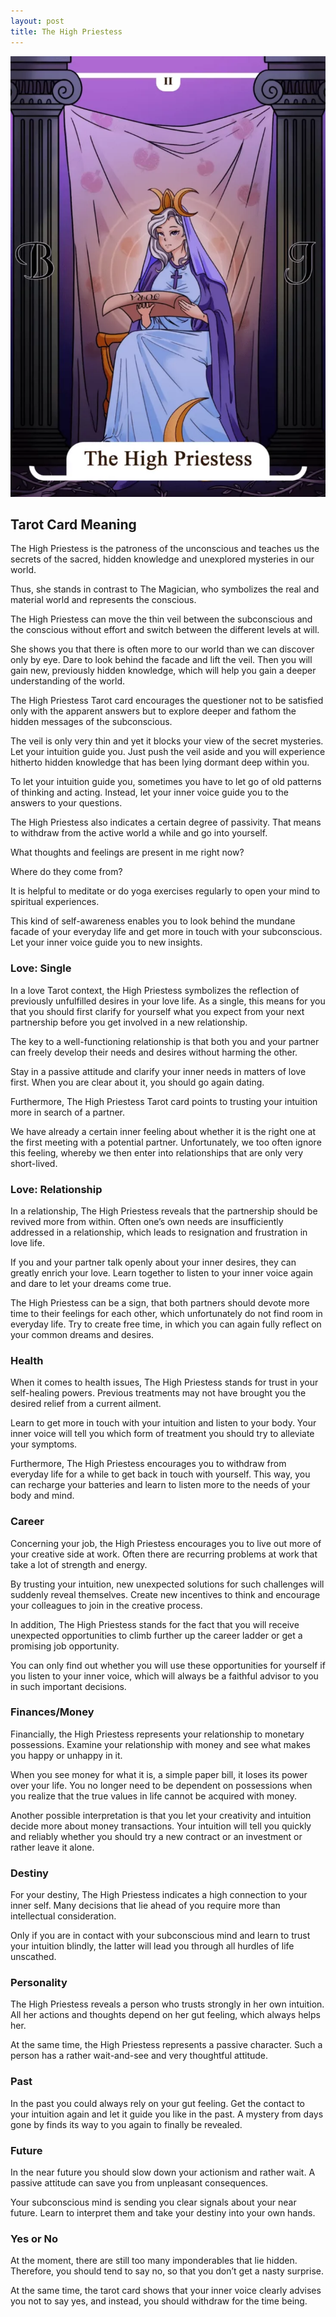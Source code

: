 ```yaml
---
layout: post
title: The High Priestess
---
```


![](../images/2-The-High-Priestess-Tarot-Card-Meaning-732x1024.webp)

## Tarot Card Meaning
The High Priestess is the patroness of the unconscious and teaches us the secrets of the sacred, hidden knowledge and unexplored mysteries in our world.

Thus, she stands in contrast to The Magician, who symbolizes the real and material world and represents the conscious.

The High Priestess can move the thin veil between the subconscious and the conscious without effort and switch between the different levels at will.

She shows you that there is often more to our world than we can discover only by eye. Dare to look behind the facade and lift the veil. Then you will gain new, previously hidden knowledge, which will help you gain a deeper understanding of the world.

The High Priestess Tarot card encourages the questioner not to be satisfied only with the apparent answers but to explore deeper and fathom the hidden messages of the subconscious.

The veil is only very thin and yet it blocks your view of the secret mysteries. Let your intuition guide you. Just push the veil aside and you will experience hitherto hidden knowledge that has been lying dormant deep within you.

To let your intuition guide you, sometimes you have to let go of old patterns of thinking and acting. Instead, let your inner voice guide you to the answers to your questions.

The High Priestess also indicates a certain degree of passivity. That means to withdraw from the active world a while and go into yourself.

What thoughts and feelings are present in me right now?

Where do they come from?

It is helpful to meditate or do yoga exercises regularly to open your mind to spiritual experiences.

This kind of self-awareness enables you to look behind the mundane facade of your everyday life and get more in touch with your subconscious. Let your inner voice guide you to new insights.


### Love: Single
In a love Tarot context, the High Priestess symbolizes the reflection of previously unfulfilled desires in your love life. As a single, this means for you that you should first clarify for yourself what you expect from your next partnership before you get involved in a new relationship.

The key to a well-functioning relationship is that both you and your partner can freely develop their needs and desires without harming the other.

Stay in a passive attitude and clarify your inner needs in matters of love first. When you are clear about it, you should go again dating.

Furthermore, The High Priestess Tarot card points to trusting your intuition more in search of a partner.

We have already a certain inner feeling about whether it is the right one at the first meeting with a potential partner. Unfortunately, we too often ignore this feeling, whereby we then enter into relationships that are only very short-lived.

### Love: Relationship
In a relationship, The High Priestess reveals that the partnership should be revived more from within. Often one’s own needs are insufficiently addressed in a relationship, which leads to resignation and frustration in love life.

If you and your partner talk openly about your inner desires, they can greatly enrich your love. Learn together to listen to your inner voice again and dare to let your dreams come true.

The High Priestess can be a sign, that both partners should devote more time to their feelings for each other, which unfortunately do not find room in everyday life. Try to create free time, in which you can again fully reflect on your common dreams and desires.


### Health

When it comes to health issues, The High Priestess stands for trust in your self-healing powers. Previous treatments may not have brought you the desired relief from a current ailment.

Learn to get more in touch with your intuition and listen to your body. Your inner voice will tell you which form of treatment you should try to alleviate your symptoms.

Furthermore, The High Priestess encourages you to withdraw from everyday life for a while to get back in touch with yourself. This way, you can recharge your batteries and learn to listen more to the needs of your body and mind.


### Career

Concerning your job, the High Priestess encourages you to live out more of your creative side at work. Often there are recurring problems at work that take a lot of strength and energy.

By trusting your intuition, new unexpected solutions for such challenges will suddenly reveal themselves. Create new incentives to think and encourage your colleagues to join in the creative process.

In addition, The High Priestess stands for the fact that you will receive unexpected opportunities to climb further up the career ladder or get a promising job opportunity.

You can only find out whether you will use these opportunities for yourself if you listen to your inner voice, which will always be a faithful advisor to you in such important decisions.


### Finances/Money

Financially, the High Priestess represents your relationship to monetary possessions. Examine your relationship with money and see what makes you happy or unhappy in it.

When you see money for what it is, a simple paper bill, it loses its power over your life. You no longer need to be dependent on possessions when you realize that the true values in life cannot be acquired with money.

Another possible interpretation is that you let your creativity and intuition decide more about money transactions. Your intuition will tell you quickly and reliably whether you should try a new contract or an investment or rather leave it alone.


### Destiny

For your destiny, The High Priestess indicates a high connection to your inner self. Many decisions that lie ahead of you require more than intellectual consideration.

Only if you are in contact with your subconscious mind and learn to trust your intuition blindly, the latter will lead you through all hurdles of life unscathed.


### Personality
The High Priestess reveals a person who trusts strongly in her own intuition. All her actions and thoughts depend on her gut feeling, which always helps her.

At the same time, the High Priestess represents a passive character. Such a person has a rather wait-and-see and very thoughtful attitude.

### Past
In the past you could always rely on your gut feeling. Get the contact to your intuition again and let it guide you like in the past. A mystery from days gone by finds its way to you again to finally be revealed.

### Future
In the near future you should slow down your actionism and rather wait. A passive attitude can save you from unpleasant consequences.

Your subconscious mind is sending you clear signals about your near future. Learn to interpret them and take your destiny into your own hands.

### Yes or No
At the moment, there are still too many imponderables that lie hidden. Therefore, you should tend to say no, so that you don’t get a nasty surprise.

At the same time, the tarot card shows that your inner voice clearly advises you not to say yes, and instead, you should withdraw for the time being.

